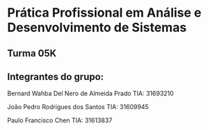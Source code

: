 # Prática Profissional em Análise e Desenvolvimento de Sistemas

## Turma 05K

## Integrantes do grupo:

Bernard Wahba Del Nero de Almeida Prado                             TIA: 31693210

João Pedro Rodrigues dos Santos                                     TIA: 31609945

Paulo Francisco Chen                                                TIA: 31613837
